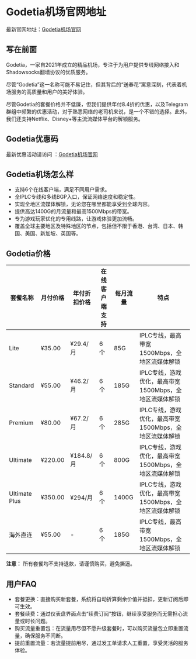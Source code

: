 # Godetia机场官网地址

最新官网地址：[Godetia机场官网](https://ssltd.club/#/register?code=zVlcxclx)


## 写在前面

Godetia，一家自2021年成立的精品机场，专注于为用户提供专线网络接入和Shadowsocks翻墙协议的优质服务。

尽管“Godetia”这一名称可能不易记住，但其背后的“送春花”寓意深刻，代表着机场服务的高质量和用户的美好体验。

尽管Godetia的套餐价格并不低廉，但我们提供年付8.4折的优惠，以及Telegram群组中频繁的优惠活动，对于熟悉网络的老司机来说，是一个不错的选择。此外，我们还支持Netflix、Disney+等主流流媒体平台的解锁服务。





## Godetia优惠码

最新优惠活动请访问 ：[Godetia机场官网](https://ssltd.club/#/register?code=zVlcxclx)

## Godetia机场怎么样

- 支持6个在线客户端，满足不同用户需求。
- 全IPLC专线和多线BGP入口，保证网络速度和稳定性。
- 实现全地区流媒体解锁，无论您在哪里都能享受到全球内容。
- 提供高达1400G的月流量和最高1500Mbps的带宽。
- 专为游戏玩家优化的专用线路，让游戏体验更加流畅。
- 覆盖全球主要地区及特殊地区的节点，包括但不限于香港、台湾、日本、韩国、美国、新加坡、英国等。



## Godetia价格

| 套餐名称      | 月付价格  | 年付折扣价格 | 在线客户端支持 | 每月流量   | 特点                                      |
|--------------|--------|-----------|-------------|---------|-----------------------------------------|
| Lite         | ¥35.00 | ¥29.4/月   | 6个         | 85G     | IPLC专线，最高带宽1500Mbps，全地区流媒体解锁   |
| Standard     | ¥55.00 | ¥46.2/月   | 6个         | 185G    | IPLC专线，游戏优化，最高带宽1500Mbps，全地区流媒体解锁 |
| Premium      | ¥80.00 | ¥67.2/月   | 6个         | 285G    | IPLC专线，游戏优化，最高带宽1500Mbps，全地区流媒体解锁 |
| Ultimate     | ¥220.00| ¥184.8/月  | 6个         | 800G    | IPLC专线，游戏优化，最高带宽1500Mbps，全地区流媒体解锁 |
| Ultimate Plus| ¥350.00| ¥294/月    | 6个         | 1400G   | IPLC专线，游戏优化，最高带宽1500Mbps，全地区流媒体解锁 |
| 海外直连      | ¥55.00 | -         | 6个         | 185G    | IPLC专线，最高带宽1500Mbps，全地区流媒体解锁   |

**注意：** 所有套餐均不支持退款，请谨慎购买，避免撕逼。


## 用户FAQ

- 套餐更换：直接购买新套餐，系统将自动折算剩余价值并抵扣，更新订阅后即可生效。
- 套餐续费：通过仪表盘界面点击“续费订阅”按钮，继续享受服务而无需担心流量或时长问题。
- 购买流量重置包：在流量用尽但不愿升级套餐时，可以购买流量包立即重置流量，确保服务不间断。
- 提前重置流量：若流量提前用尽，通过发工单请求人工重置，享受灵活的服务体验。




